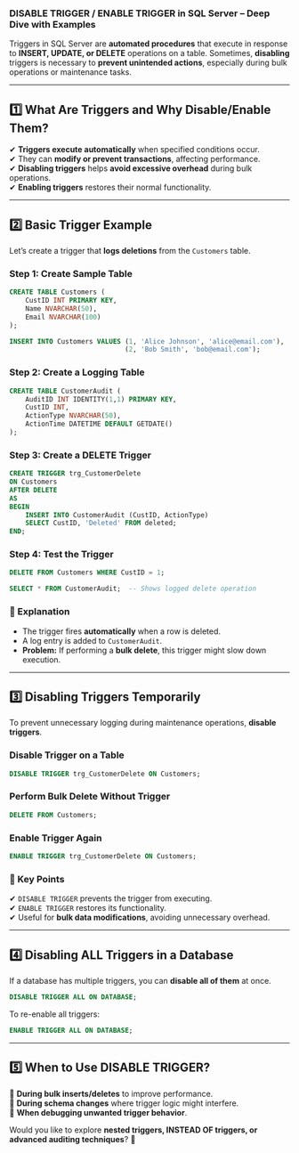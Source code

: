 ### **DISABLE TRIGGER / ENABLE TRIGGER in SQL Server – Deep Dive with Examples**
Triggers in SQL Server are **automated procedures** that execute in response to **INSERT, UPDATE, or DELETE** operations on a table. Sometimes, **disabling** triggers is necessary to **prevent unintended actions**, especially during bulk operations or maintenance tasks.

---
## **1️⃣ What Are Triggers and Why Disable/Enable Them?**
✔ **Triggers execute automatically** when specified conditions occur.  
✔ They can **modify or prevent transactions**, affecting performance.  
✔ **Disabling triggers** helps **avoid excessive overhead** during bulk operations.  
✔ **Enabling triggers** restores their normal functionality.

---
## **2️⃣ Basic Trigger Example**
Let’s create a trigger that **logs deletions** from the `Customers` table.

### **Step 1: Create Sample Table**
```sql
CREATE TABLE Customers (
    CustID INT PRIMARY KEY,
    Name NVARCHAR(50),
    Email NVARCHAR(100)
);

INSERT INTO Customers VALUES (1, 'Alice Johnson', 'alice@email.com'),
                             (2, 'Bob Smith', 'bob@email.com');
```

### **Step 2: Create a Logging Table**
```sql
CREATE TABLE CustomerAudit (
    AuditID INT IDENTITY(1,1) PRIMARY KEY,
    CustID INT,
    ActionType NVARCHAR(50),
    ActionTime DATETIME DEFAULT GETDATE()
);
```

### **Step 3: Create a DELETE Trigger**
```sql
CREATE TRIGGER trg_CustomerDelete
ON Customers
AFTER DELETE
AS
BEGIN
    INSERT INTO CustomerAudit (CustID, ActionType)
    SELECT CustID, 'Deleted' FROM deleted;
END;
```

### **Step 4: Test the Trigger**
```sql
DELETE FROM Customers WHERE CustID = 1;

SELECT * FROM CustomerAudit;  -- Shows logged delete operation
```
### **🔎 Explanation**
- The trigger fires **automatically** when a row is deleted.
- A log entry is added to `CustomerAudit`.
- **Problem:** If performing a **bulk delete**, this trigger might slow down execution.

---
## **3️⃣ Disabling Triggers Temporarily**
To prevent unnecessary logging during maintenance operations, **disable triggers**.

### **Disable Trigger on a Table**
```sql
DISABLE TRIGGER trg_CustomerDelete ON Customers;
```
### **Perform Bulk Delete Without Trigger**
```sql
DELETE FROM Customers;
```
### **Enable Trigger Again**
```sql
ENABLE TRIGGER trg_CustomerDelete ON Customers;
```

### **🔎 Key Points**
✔ `DISABLE TRIGGER` prevents the trigger from executing.  
✔ `ENABLE TRIGGER` restores its functionality.  
✔ Useful for **bulk data modifications**, avoiding unnecessary overhead.

---
## **4️⃣ Disabling ALL Triggers in a Database**
If a database has multiple triggers, you can **disable all of them** at once.

```sql
DISABLE TRIGGER ALL ON DATABASE;
```

To re-enable all triggers:
```sql
ENABLE TRIGGER ALL ON DATABASE;
```

---
## **5️⃣ When to Use DISABLE TRIGGER?**
🚀 **During bulk inserts/deletes** to improve performance.  
🚀 **During schema changes** where trigger logic might interfere.  
🚀 **When debugging unwanted trigger behavior**.

Would you like to explore **nested triggers, INSTEAD OF triggers, or advanced auditing techniques**? 🚀

